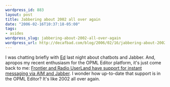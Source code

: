 ```yaml
--- 
wordpress_id: 883
layout: post
title: Jabbering about 2002 all over again
date: "2006-02-16T10:37:18-05:00"
tags: 
- asides
wordpress_slug: jabbering-about-2002-all-over-again
wordpress_url: http://decafbad.com/blog/2006/02/16/jabbering-about-2002-all-over-again
---
```

 <p>I was chatting briefly with <a href="http://blogs.opml.org/vacuum/">Ed</a> last night about chatbots and Jabber.  And, apropos my recent enthusiasm for the OPML Editor platform, it's just come back to me:  <a href="http://frontier.userland.com/tcpIm">Frontier and Radio UserLand have support for instant messaging via AIM and Jabber</a>.  I wonder how up-to-date that support is in the OPML Editor?  It's like 2002 all over again.</p>
